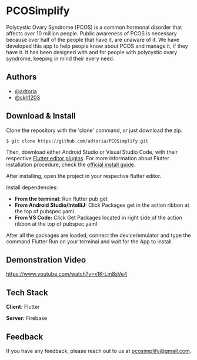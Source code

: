 # PCOSimplify

Polycystic Ovary Syndrome (PCOS) is a common hormonal disorder that affects over 10 million people. Public awareness of PCOS is necessary because over half of the people that have it, are unaware of it. We have developed this app to help people know about PCOS and manage it, if they have it. It has been designed with and for people with polycystic ovary syndrome, keeping in mind their every need.

## Authors

- [@adtoria](https://www.github.com/adtoria)
- [@skh1203](https://www.github.com/skh1203)

 
## Download & Install

Clone the repository with the 'clone' command, or just download the zip.

```
$ git clone https://github.com/adtoria/PCOSimplify.git
```

Then, download either Android Studio or Visual Studio Code, with their respective [Flutter editor plugins](https://flutter.io/get-started/editor/). For more information about Flutter installation procedure, check the [official install guide](https://flutter.io/get-started/install/).

After installing, open the project in your respective flutter editor.

Install dependencies:
- <b>From the terminal:</b> Run flutter pub get
- <b>From Android Studio/IntelliJ:</b> Click Packages get in the action ribbon at the top of pubspec.yaml
- <b>From VS Code:</b> Click Get Packages located in right side of the action ribbon at the top of pubspec.yaml

After all the packages are loaded, connect the device/emulator and type the command Flutter Run on your terminal and wait for the App to install.

## Demonstration Video

https://www.youtube.com/watch?v=x1K-Lm8sVe4

## Tech Stack

**Client:** Flutter

**Server:** Firebase


## Feedback

If you have any feedback, please reach out to us at pcosimplify@gmail.com.

